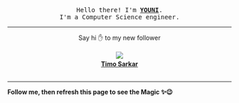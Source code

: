 <p align='center'>
    <samp>Hello there! I'm <b><a href='https://github.com/abdelyouni'>YOUNI</a></b>.<br>
        I'm a Computer Science engineer.
    </samp>
</p>
<hr>
<p align='center'>
    <span>Say hi ✋ to my new follower </span></br></br>
    <img src='https://itspot.ma/github/timo-cmd2_avatar.png'><b></br>
    <a href='https://github.com/timo-cmd2'>Timo Sarkar</a></b></br></br>
</p>
<hr>
<b>Follow me, then refresh this page to see the Magic ✨😉</b>